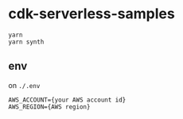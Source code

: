 # cdk-serverless-samples

```
yarn
yarn synth
```

## env
on `./.env`

```
AWS_ACCOUNT={your AWS account id}
AWS_REGION={AWS region}
```